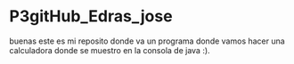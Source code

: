 # P3gitHub_Edras_jose
buenas este es mi reposito donde va un programa donde vamos hacer una calculadora donde se muestro en la consola de java :).
